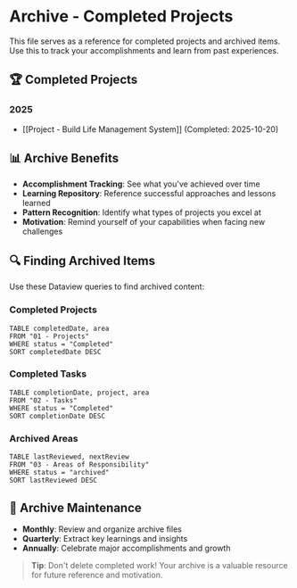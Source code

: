 # Archive - Completed Projects

This file serves as a reference for completed projects and archived items. Use this to track your accomplishments and learn from past experiences.

## 🏆 Completed Projects

### 2025
- [[Project - Build Life Management System]] (Completed: 2025-10-20)

## 📊 Archive Benefits

- **Accomplishment Tracking**: See what you've achieved over time
- **Learning Repository**: Reference successful approaches and lessons learned
- **Pattern Recognition**: Identify what types of projects you excel at
- **Motivation**: Remind yourself of your capabilities when facing new challenges

## 🔍 Finding Archived Items

Use these Dataview queries to find archived content:

### Completed Projects
```dataview
TABLE completedDate, area
FROM "01 - Projects"
WHERE status = "Completed"
SORT completedDate DESC
```

### Completed Tasks
```dataview  
TABLE completionDate, project, area
FROM "02 - Tasks"
WHERE status = "Completed"
SORT completionDate DESC
```

### Archived Areas
```dataview
TABLE lastReviewed, nextReview
FROM "03 - Areas of Responsibility"  
WHERE status = "archived"
SORT lastReviewed DESC
```

## 🔄 Archive Maintenance

- **Monthly**: Review and organize archive files
- **Quarterly**: Extract key learnings and insights
- **Annually**: Celebrate major accomplishments and growth

> **Tip**: Don't delete completed work! Your archive is a valuable resource for future reference and motivation.